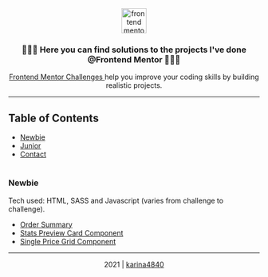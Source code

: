 <div align="center"> 
    <image align="center" height="50px" src="https://www.frontendmentor.io/static/images/logo-desktop.svg" alt="frontend mentor logo" >
</div>
   
<div>
    <h3 align= "center">👩🏻‍💻 Here you can find solutions to the projects I've done @Frontend Mentor 👩🏻‍💻</h3>
        <div align="center">
            <p>    
            <a href="https://www.frontendmentor.io/challenges">Frontend Mentor Challenges </a> help you improve your coding skills by building realistic projects.
            </p>
        </div>
</div>
<hr>
    
## Table of Contents
- [Newbie](#newbie) 
- [Junior](#junior)  
- [Contact](#contact)
    
    
# <h3>Newbie
<p> Tech used: HTML, SASS and Javascript (varies from challenge to challenge). </p>
    <ul>
        <li><a href="https://github.com/karina4840/order-summary"> Order Summary </a></li>
        <li><a href=""> Stats Preview Card Component </a></li>
        <li><a href="https://github.com/karina4840/single-price-grid-component"> Single Price Grid Component </a> </li>
    </ul>
<hr>
 
<div align="center">
    2021 | <a href="https://github.com/karina4840"> karina4840 </a>
</div>
